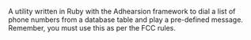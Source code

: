A utility written in Ruby with the Adhearsion framework to dial a list of phone numbers from a database table and play a pre-defined message.  Remember, you must use this as per the FCC rules.